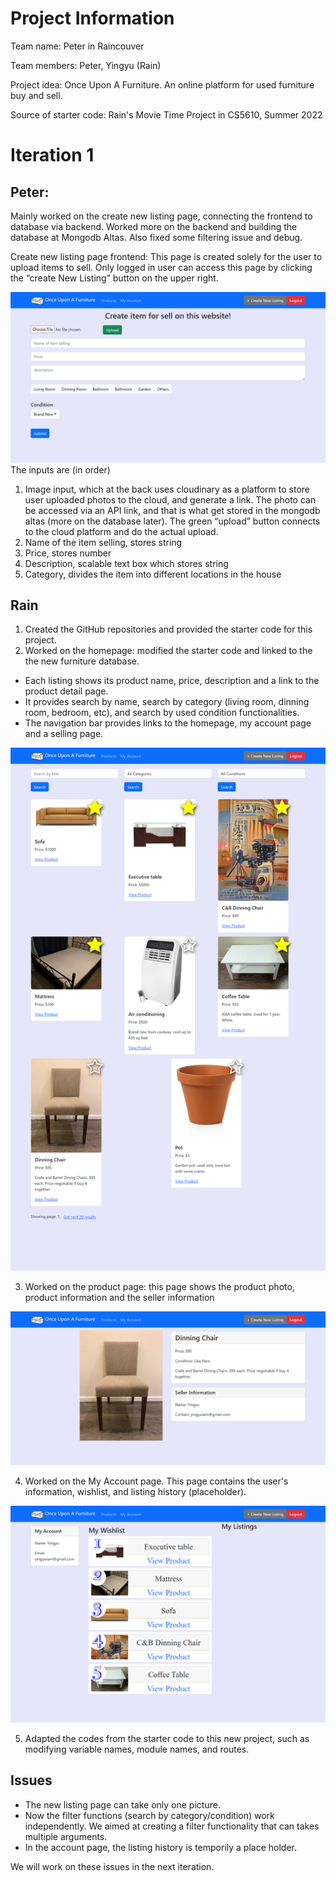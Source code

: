 
<h1>Project Information</h1>

Team name: Peter in Raincouver

Team members: Peter, Yingyu (Rain)

Project idea: Once Upon A Furniture. An online platform for used furniture buy and sell.

Source of starter code: Rain's Movie Time Project in CS5610, Summer 2022


<h1>Iteration 1</h1>

<h2>Peter:</h2>

Mainly worked on the create new listing page, connecting the frontend to database via backend. Worked more on the backend and building the database at Mongodb Altas. 
Also fixed some filtering issue and debug.

Create new listing page frontend:
This page is created solely for the user to upload items to sell. Only logged in user can access this page by clicking the “create New Listing” button on the upper right.
 
![Listing Page](public/images/iter1_listing_page.png)
The inputs are (in order)
1. Image input, which at the back uses cloudinary as a platform to store user uploaded photos to the cloud, and generate a link. The photo can be accessed via an API link, and that is what get stored in the mongodb altas (more on the database later). The green “upload” button connects to the cloud platform and do the actual upload.
2. Name of the item selling, stores string
3. Price, stores number
4. Description, scalable text box which stores string
5. Category, divides the item into different locations in the house

<h2>Rain</h2>

1. Created the GitHub repositories and provided the starter code for this project.
2. Worked on the homepage: modified the starter code and linked to the the new furniture database.
 - Each listing shows its product name, price, description and a link to the product detail page.
 - It provides search by name, search by category (living room, dinning room, bedroom, etc), and search by used condition functionalities.
 - The navigation bar provides links to the homepage, my account page and a selling page.
 
![Homepage](public/images/iter1_homepage.png)

3. Worked on the product page: this page shows the product photo, product information and the seller information

![Product Page](public/images/iter1_product.png)

4. Worked on the My Account page. This page contains the user's information, wishlist, and listing history (placeholder).

![My Account](public/images/iter1_my_account.png)

5. Adapted the codes from the starter code to this new project, such as modifying variable names, module names, and routes. 

<h2>Issues</h2>

- The new listing page can take only one picture. 
- Now the filter functions (search by category/condition) work independently. We aimed at creating a filter functionality that can takes multiple arguments.
- In the account page, the listing history is temporily a place holder. 

We will work on these issues in the next iteration.
